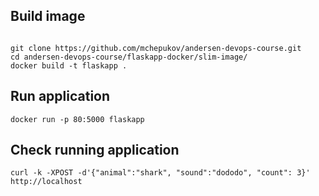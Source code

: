 ## Build image

```shell

git clone https://github.com/mchepukov/andersen-devops-course.git
cd andersen-devops-course/flaskapp-docker/slim-image/
docker build -t flaskapp .
```

## Run application

```shell
docker run -p 80:5000 flaskapp
```

## Check running application

```shell
curl -k -XPOST -d'{"animal":"shark", "sound":"dododo", "count": 3}' http://localhost
```
